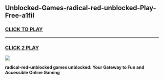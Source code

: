 
## Unblocked-Games-radical-red-unblocked-Play-Free-a1fil
<h3>
<a href="https://premium76.site?title=radical-red-unblocked&ref=17A">CLICK TO PLAY</a></h3>
<hr>

<h3>
<a href="https://premium76.site?title=radical-red-unblocked&ref=17A">CLICK 2 PLAY</a>
  
</h3>

<a href="https://premium76.site?title=radical-red-unblocked&ref=17A"><img src="https://clearcache.store/games.png"></a>


**radical-red-unblocked games unblocked: Your Gateway to Fun and Accessible Online Gaming**
